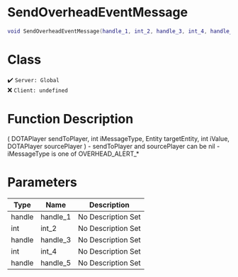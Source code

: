 # SendOverheadEventMessage
```lua
void SendOverheadEventMessage(handle_1, int_2, handle_3, int_4, handle_5)
```
# Class
✔️ `Server: Global`  
❌ `Client: undefined`  

# Function Description
( DOTAPlayer sendToPlayer, int iMessageType, Entity targetEntity, int iValue, DOTAPlayer sourcePlayer ) - sendToPlayer and sourcePlayer can be nil - iMessageType is one of OVERHEAD_ALERT_*
# Parameters
Type|Name|Description
--|--|--
handle|handle_1|No Description Set
int|int_2|No Description Set
handle|handle_3|No Description Set
int|int_4|No Description Set
handle|handle_5|No Description Set
